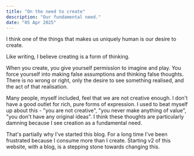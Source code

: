 ```yaml
---
title: "On the need to create"
description: "Our fundamental need."
date: "05 Apr 2025"
---
```


I think one of the things that makes us uniquely human is our desire to create.

Like writing, I believe creating is a form of thinking.

When you create, you give yourself permission to imagine and play. You force yourself into making false assumptions
and thinking false thoughts. There is no wrong or right, only the desire to see something realised, and the act of that
realisation.

Many people, myself included, feel that we are not creative enough. I don't have a good outlet for rich, pure forms of
expression. I used to beat myself up about this - "you are not creative", "you never make anything of value", "you
don't have any original ideas". I think these thoughts are particularly damning because I see creation as a fundamental
need.

That's partially why I've started this blog. For a long time I've been frustrated because I consume more than I create.
Starting v2 of this website, with a blog, is a stepping stone towards changing this.
